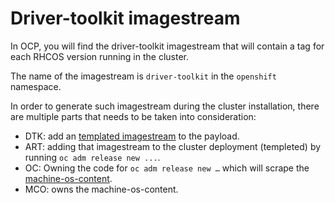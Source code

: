 # Driver-toolkit imagestream

In OCP, you will find the driver-toolkit imagestream that will contain a tag for each RHCOS version running in the cluster.

The name of the imagestream is `driver-toolkit` in the `openshift` namespace.

In order to generate such imagestream during the cluster installation, there are multiple parts that needs to be taken into consideration:

* DTK: add an [templated imagestream](../manifests/01-openshift-imagestream.yaml) to the payload.
* ART: adding that imagestream to the cluster deployment (templeted) by running `oc adm release new ...`.
* OC: Owning the code for `oc adm release new …` which will scrape the [machine-os-content](https://github.com/openshift/machine-config-operator/blob/master/docs/OSUpgrades.md#os-updates).
* MCO: owns the machine-os-content.
